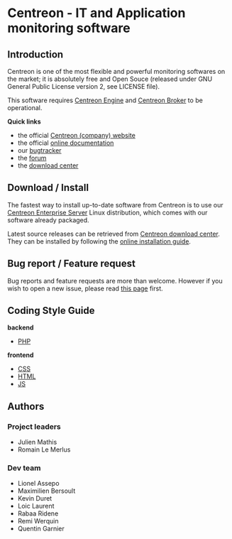 # Centreon - IT and Application monitoring software

## Introduction

Centreon is one of the most flexible and powerful monitoring softwares
on the market; it is absolutely free and Open Souce (released under GNU
General Public License version 2, see LICENSE file).

This software requires [Centreon Engine](https://github.com/centreon/centreon-engine)
and [Centreon Broker](https://github.com/centreon/centreon-broker) to be
operational.

**Quick links**
* the official [Centreon (company) website](https://www.centreon.com)
* the official [online documentation](https://documentation.centreon.com)
* our [bugtracker](https://github.com/centreon/centreon/issues)
* the [forum](http://forum.centreon.com)
* the [download center](https://download.centreon.com)

## Download / Install

The fastest way to install up-to-date software from Centreon is to use
our [Centreon Enterprise Server](https://www.centreon.com/en/products/centreon-enterprise-server/)
Linux distribution, which comes with our software already packaged.

Latest source releases can be retrieved from [Centreon download center](https://download.centreon.com).
They can be installed by following the [online installation guide](https://documentation.centreon.com/docs/centreon/en/latest/installation/from_sources.html).

## Bug report / Feature request

Bug reports and feature requests are more than welcome. However if you
wish to open a new issue, please read [this page](project/creating-issue.md)
first.

## Coding Style Guide

**backend** 
* [PHP](https://github.com/centreon/centreon/tree/2.8.x/doc/coding-style/php)

**frontend** 
* [CSS](https://github.com/centreon/centreon/tree/2.8.x/doc/coding-style/css)
* [HTML](https://github.com/centreon/centreon/tree/2.8.x/doc/coding-style/html)
* [JS](https://github.com/centreon/centreon/tree/2.8.x/doc/coding-style/js)

## Authors

### Project leaders
* Julien Mathis
* Romain Le Merlus

### Dev team
* Lionel Assepo
* Maximilien Bersoult
* Kevin Duret
* Loic Laurent
* Rabaa Ridene
* Remi Werquin
* Quentin Garnier




























